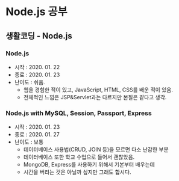 # Node.js 공부
## 생활코딩 - Node.js

### Node.js
- 시작 : 2020. 01. 22
- 종료 : 2020. 01. 23
- 난이도 : 쉬움.
  - 웹을 경험한 적이 있고, JavaScript, HTML, CSS를 배운 적이 있음.
  - 전체적인 느낌은 JSP&Servlet과는 다르지만 본질은 같다고 생각.

### Node.js with MySQL, Session, Passport, Express
- 시작 : 2020. 01. 23
- 종료 : 2020. 01. 27
- 난이도 : 보통
  - 데이터베이스 사용법(CRUD, JOIN 등)을 모르면 다소 난감한 부분
  - 데이터베이스 또한 학교 수업으로 들어서 괜찮았음.
  - MongoDB, Express를 사용하기 위해서 기본부터 배우는데 
  - 시간을 버리는 것은 아닐까 싶지만 그래도 합시다.

